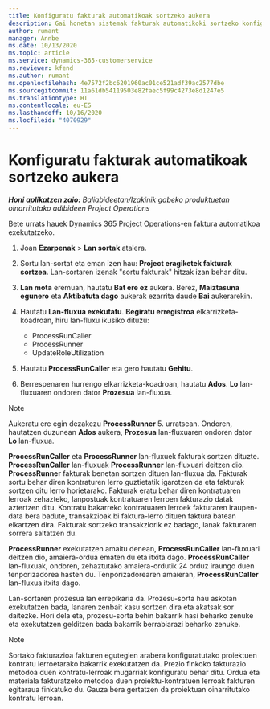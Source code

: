 ```yaml
---
title: Konfiguratu fakturak automatikoak sortzeko aukera
description: Gai honetan sistemak fakturak automatikoki sortzeko konfiguratzeko moduari buruzko informazioa ematen du.
author: rumant
manager: Annbe
ms.date: 10/13/2020
ms.topic: article
ms.service: dynamics-365-customerservice
ms.reviewer: kfend
ms.author: rumant
ms.openlocfilehash: 4e7572f2bc6201960ac01ce521adf39ac2577dbe
ms.sourcegitcommit: 11a61db54119503e82faec5f99c4273e8d1247e5
ms.translationtype: HT
ms.contentlocale: eu-ES
ms.lasthandoff: 10/16/2020
ms.locfileid: "4070929"
---
```

# <a name="configure-automatic-invoice-creation"></a>Konfiguratu fakturak automatikoak sortzeko aukera

_**Honi aplikatzen zaio:** Baliabideetan/Izakinik gabeko produktuetan oinarritutako adibideen Project Operations_


Bete urrats hauek Dynamics 365 Project Operations-en faktura automatikoa exekutatzeko.

1. Joan **Ezarpenak** > **Lan sortak** atalera.
2. Sortu lan-sortat eta eman izen hau: **Project eragiketek fakturak sortzea**. Lan-sortaren izenak "sortu fakturak" hitzak izan behar ditu.
3. **Lan mota** eremuan, hautatu **Bat ere ez** aukera. Berez, **Maiztasuna egunero** eta **Aktibatuta dago** aukerak ezarrita daude **Bai** aukerarekin.
4. Hautatu **Lan-fluxua exekutatu**. **Begiratu erregistroa** elkarrizketa-koadroan, hiru lan-fluxu ikusiko dituzu:

    - ProcessRunCaller
    - ProcessRunner
    - UpdateRoleUtilization

5. Hautatu **ProcessRunCaller** eta gero hautatu **Gehitu**.
6. Berrespenaren hurrengo elkarrizketa-koadroan, hautatu **Ados**. **Lo** lan-fluxuaren ondoren dator **Prozesua** lan-fluxua.

  > [!NOTE]
  > Aukeratu ere egin dezakezu **ProcessRunner** 5. urratsean. Ondoren, hautatzen duzunean **Ados** aukera, **Prozesua** lan-fluxuaren ondoren dator **Lo** lan-fluxua.

**ProcessRunCaller** eta **ProcessRunner** lan-fluxuek fakturak sortzen dituzte. **ProcessRunCaller** lan-fluxuak **ProcessRunner** lan-fluxuari deitzen dio. **ProcessRunner** fakturak benetan sortzen dituen lan-fluxua da. Fakturak sortu behar diren kontraturen lerro guztietatik igarotzen da eta fakturak sortzen ditu lerro horietarako. Fakturak eratu behar diren kontratuaren lerroak zehazteko, lanpostuak kontratuaren lerroen fakturazio datak aztertzen ditu. Kontratu bakarreko kontratuaren lerroek fakturaren iraupen-data bera badute, transakzioak bi faktura-lerro dituen faktura batean elkartzen dira. Fakturak sortzeko transakziorik ez badago, lanak fakturaren sorrera saltatzen du.

**ProcessRunner** exekutatzen amaitu denean, **ProcessRunCaller** lan-fluxuari deitzen dio, amaiera-ordua ematen du eta itxita dago. **ProcessRunCaller** lan-fluxuak, ondoren, zehaztutako amaiera-ordutik 24 orduz iraungo duen tenporizadorea hasten du. Tenporizadorearen amaieran, **ProcessRunCaller** lan-fluxua itxita dago.

Lan-sortaren prozesua lan errepikaria da. Prozesu-sorta hau askotan exekutatzen bada, lanaren zenbait kasu sortzen dira eta akatsak sor daitezke. Hori dela eta, prozesu-sorta behin bakarrik hasi beharko zenuke eta exekutatzen gelditzen bada bakarrik berrabiarazi beharko zenuke.

> [!NOTE]
> Sortako fakturazioa fakturen egutegien arabera konfiguratutako proiektuen kontratu lerroetarako bakarrik exekutatzen da. Prezio finkoko fakturazio metodoa duen kontratu-lerroak mugarriak konfiguratu behar ditu. Ordua eta materiala fakturatzeko metodoa duen proiektu-kontratuen lerroak fakturen egitaraua finkatuko du. Gauza bera gertatzen da proiektuan oinarritutako kontratu lerroan.     
